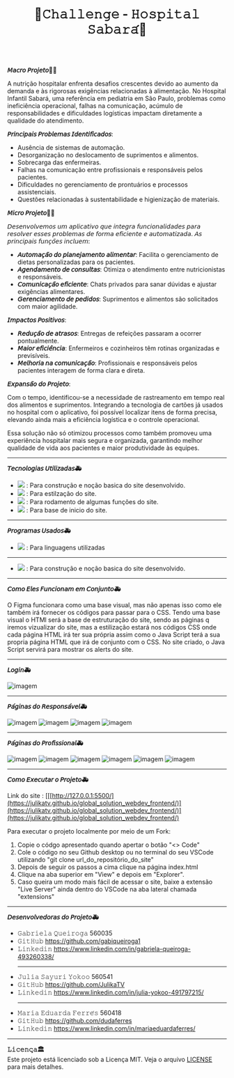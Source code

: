 <h1 align="center">🏥𝙲𝚑𝚊𝚕𝚕𝚎𝚗𝚐𝚎 - 𝙷𝚘𝚜𝚙𝚒𝚝𝚊𝚕 𝚂𝚊𝚋𝚊𝚛𝚊́🏥</h1>
<br>
<br>

**𝘔𝘢𝘤𝘳𝘰 𝘗𝘳𝘰𝘫𝘦𝘵𝘰👩‍⚕️**

A nutrição hospitalar enfrenta desafios crescentes devido ao aumento da demanda e às rigorosas exigências relacionadas à alimentação. No Hospital Infantil Sabará, uma referência em pediatria em São Paulo, problemas como ineficiência operacional, falhas na comunicação, acúmulo de responsabilidades e dificuldades logísticas impactam diretamente a qualidade do atendimento.

**𝘗𝘳𝘪𝘯𝘤𝘪𝘱𝘢𝘪𝘴 𝘗𝘳𝘰𝘣𝘭𝘦𝘮𝘢𝘴 𝘐𝘥𝘦𝘯𝘵𝘪𝘧𝘪𝘤𝘢𝘥𝘰𝘴**:

- Ausência de sistemas de automação.
- Desorganização no deslocamento de suprimentos e alimentos.
- Sobrecarga das enfermeiras.
- Falhas na comunicação entre profissionais e responsáveis pelos pacientes.
- Dificuldades no gerenciamento de prontuários e processos assistenciais.
- Questões relacionadas à sustentabilidade e higienização de materiais.



**𝘔𝘪𝘤𝘳𝘰 𝘗𝘳𝘰𝘫𝘦𝘵𝘰👩‍⚕️**  

𝘋𝘦𝘴𝘦𝘯𝘷𝘰𝘭𝘷𝘦𝘮𝘰𝘴 𝘶𝘮 𝘢𝘱𝘭𝘪𝘤𝘢𝘵𝘪𝘷𝘰 𝘲𝘶𝘦 𝘪𝘯𝘵𝘦𝘨𝘳𝘢 𝘧𝘶𝘯𝘤𝘪𝘰𝘯𝘢𝘭𝘪𝘥𝘢𝘥𝘦𝘴 𝘱𝘢𝘳𝘢 𝘳𝘦𝘴𝘰𝘭𝘷𝘦𝘳 𝘦𝘴𝘴𝘦𝘴 𝘱𝘳𝘰𝘣𝘭𝘦𝘮𝘢𝘴 𝘥𝘦 𝘧𝘰𝘳𝘮𝘢 𝘦𝘧𝘪𝘤𝘪𝘦𝘯𝘵𝘦 𝘦 𝘢𝘶𝘵𝘰𝘮𝘢𝘵𝘪𝘻𝘢𝘥𝘢. 𝘈𝘴 𝘱𝘳𝘪𝘯𝘤𝘪𝘱𝘢𝘪𝘴 𝘧𝘶𝘯𝘤̧𝘰̃𝘦𝘴 𝘪𝘯𝘤𝘭𝘶𝘦𝘮:

- **𝘈𝘶𝘵𝘰𝘮𝘢𝘤̧𝘢̃𝘰 𝘥𝘰 𝘱𝘭𝘢𝘯𝘦𝘫𝘢𝘮𝘦𝘯𝘵𝘰 𝘢𝘭𝘪𝘮𝘦𝘯𝘵𝘢𝘳**: Facilita o gerenciamento de dietas personalizadas para os pacientes.
- **𝘈𝘨𝘦𝘯𝘥𝘢𝘮𝘦𝘯𝘵𝘰 𝘥𝘦 𝘤𝘰𝘯𝘴𝘶𝘭𝘵𝘢𝘴**: Otimiza o atendimento entre nutricionistas e responsáveis.
- **𝘊𝘰𝘮𝘶𝘯𝘪𝘤𝘢𝘤̧𝘢̃𝘰 𝘦𝘧𝘪𝘤𝘪𝘦𝘯𝘵𝘦**: Chats privados para sanar dúvidas e ajustar exigências alimentares.
- **𝘎𝘦𝘳𝘦𝘯𝘤𝘪𝘢𝘮𝘦𝘯𝘵𝘰 𝘥𝘦 𝘱𝘦𝘥𝘪𝘥𝘰𝘴**: Suprimentos e alimentos são solicitados com maior agilidade.

**𝘐𝘮𝘱𝘢𝘤𝘵𝘰𝘴 𝘗𝘰𝘴𝘪𝘵𝘪𝘷𝘰𝘴**:

- **𝘙𝘦𝘥𝘶𝘤̧𝘢̃𝘰 𝘥𝘦 𝘢𝘵𝘳𝘢𝘴𝘰𝘴**: Entregas de refeições passaram a ocorrer pontualmente.
- **𝘔𝘢𝘪𝘰𝘳 𝘦𝘧𝘪𝘤𝘪𝘦̂𝘯𝘤𝘪𝘢**: Enfermeiros e cozinheiros têm rotinas organizadas e previsíveis.
- **𝘔𝘦𝘭𝘩𝘰𝘳𝘪𝘢 𝘯𝘢 𝘤𝘰𝘮𝘶𝘯𝘪𝘤𝘢𝘤̧𝘢̃𝘰**: Profissionais e responsáveis pelos pacientes interagem de forma clara e direta.

**𝘌𝘹𝘱𝘢𝘯𝘴𝘢̃𝘰 𝘥𝘰 𝘗𝘳𝘰𝘫𝘦𝘵𝘰**:

Com o tempo, identificou-se a necessidade de rastreamento em tempo real dos alimentos e suprimentos. Integrando a tecnologia de cartões já usados no hospital com o aplicativo, foi possível localizar itens de forma precisa, elevando ainda mais a eficiência logística e o controle operacional.

Essa solução não só otimizou processos como também promoveu uma experiência hospitalar mais segura e organizada, garantindo melhor qualidade de vida aos pacientes e maior produtividade às equipes.
   
<hr>

**𝘛𝘦𝘤𝘯𝘰𝘭𝘰𝘨𝘪𝘢𝘴 𝘜𝘵𝘪𝘭𝘪𝘻𝘢𝘥𝘢𝘴🚑**  

- <img src="https://skillicons.dev/icons?i=figma" />  : Para construção e noção basica do site desenvolvido.
- <img src="https://skillicons.dev/icons?i=css" />  : Para estilzação do site.
- <img src="https://skillicons.dev/icons?i=js" />  : Para rodamento de algumas funções do site. 
- <img src="https://skillicons.dev/icons?i=html" />  : Para base de inicio do site.
  
<hr>

**𝘗𝘳𝘰𝘨𝘳𝘢𝘮𝘢𝘴 𝘜𝘴𝘢𝘥𝘰𝘴🚑**  

- <img src="https://skillicons.dev/icons?i=vscode" />  : Para linguagens utilizadas

<hr>

- <img src="https://skillicons.dev/icons?i=figma" />  : Para construção e noção basica do site desenvolvido.

<hr>

**𝘊𝘰𝘮𝘰 𝘌𝘭𝘦𝘴 𝘍𝘶𝘯𝘤𝘪𝘰𝘯𝘢𝘮 𝘦𝘮 𝘊𝘰𝘯𝘫𝘶𝘯𝘵𝘰🚑**

O Figma funcionara como uma base visual, mas não apenas isso como ele também irá fornecer os códigos para passar para o CSS. Tendo uma base visual o HTMl será a base de estruturação do site, sendo as páginas q iremos vizualizar do site, mas a estilização estará nos códigos CSS onde cada página HTML irá ter sua própria assim como o Java Script terá a sua propria página HTML que irá de conjunto com o CSS. No site criado, o Java Script servirá para mostrar os alerts do site.

<hr>
  
**𝘓𝘰𝘨𝘪𝘯🚑**  

<img src="./Assets/login.png" alt="imagem" />

<hr>

**𝘗𝘢́𝘨𝘪𝘯𝘢𝘴 𝘥𝘰 𝘙𝘦𝘴𝘱𝘰𝘯𝘴𝘢́𝘷𝘦𝘭🚑** 

<img src="./Assets/plano_alimentar_responsavel.png" alt="imagem" />

<img src="./Assets/consultas_e_agendamentos_responsavel.png" alt="imagem" />

<img src="./Assets/menagens_responsavel.png" alt="imagem" />

<img src="./Assets/pedidos_responsavel.png" alt="imagem" />

<hr>

**𝘗𝘢́𝘨𝘪𝘯𝘢𝘴 𝘥𝘰 𝘗𝘳𝘰𝘧𝘪𝘴𝘴𝘪𝘰𝘯𝘢𝘭🚑** 

<img src="./Assets/plano_alimentar_pt1_profissional.png" alt="imagem" />

<img src="./Assets/plano_alimentar_pt2_profissional.png" alt="imagem" />

<img src="./Assets/mensagens_profissional.png" alt="imagem" />

<img src="./Assets/mensagens_pt2_profissional.png" alt="imagem" />

<img src="./Assets/entregas.png" alt="imagem" />

<img src="./Assets/solicitações.png" alt="imagem" />

<hr>

**𝘊𝘰𝘮𝘰 𝘌𝘹𝘦𝘤𝘶𝘵𝘢𝘳 𝘰 𝘗𝘳𝘰𝘫𝘦𝘵𝘰🚑**  

Link do site : [[[http://127.0.0.1:5500/](https://julikatv.github.io/global_solution_webdev_frontend/)](https://julikatv.github.io/global_solution_webdev_frontend/)](https://julikatv.github.io/global_solution_webdev_frontend/)

Para executar o projeto localmente por meio de um Fork:

1. Copie o códgo apresentado quando apertar o botão "<> Code"
2. Cole o código no seu Github desktop ou no terminal do seu VSCode utilizando "git clone url_do_repositório_do_site"
3. Depois de seguir os passos a cima clique na página index.html
4. Clique na aba superior em "View" e depois em "Explorer".
5. Caso queira um modo mais fácil de acessar o site, baixe a extensão "Live Server" ainda dentro do VSCode na aba lateral chamada "extensions" 

<hr>

**𝘋𝘦𝘴𝘦𝘯𝘷𝘰𝘭𝘷𝘦𝘥𝘰𝘳𝘢𝘴 𝘥𝘰 𝘗𝘳𝘰𝘫𝘦𝘵𝘰🚑**

- 𝙶𝚊𝚋𝚛𝚒𝚎𝚕𝚊 𝚀𝚞𝚎𝚒𝚛𝚘𝚐𝚊      560035
- 𝙶𝚒𝚝𝙷𝚞𝚋    https://github.com/gabiqueiroga1
- 𝙻𝚒𝚗𝚔𝚎𝚍𝚒𝚗   https://www.linkedin.com/in/gabriela-queiroga-493260338/
  <hr>
- 𝙹𝚞𝚕𝚒𝚊 𝚂𝚊𝚢𝚞𝚛𝚒 𝚈𝚘𝚔𝚘𝚘    560541
- 𝙶𝚒𝚝𝙷𝚞𝚋    https://github.com/JulikaTV
- 𝙻𝚒𝚗𝚔𝚎𝚍𝚒𝚗   https://www.linkedin.com/in/julia-yokoo-491797215/
  <hr>
- 𝙼𝚊𝚛𝚒𝚊 𝙴𝚍𝚞𝚊𝚛𝚍𝚊 𝙵𝚎𝚛𝚛𝚎́𝚜   560418
- 𝙶𝚒𝚝𝙷𝚞𝚋    https://github.com/dudaferres
- 𝙻𝚒𝚗𝚔𝚎𝚍𝚒𝚗   https://www.linkedin.com/in/mariaeduardaferres/

<hr>

**𝙻𝚒𝚌𝚎𝚗𝚌̧𝚊🏛️**  
Este projeto está licenciado sob a Licença MIT. Veja o arquivo [LICENSE](./LICENSE) para mais detalhes.
